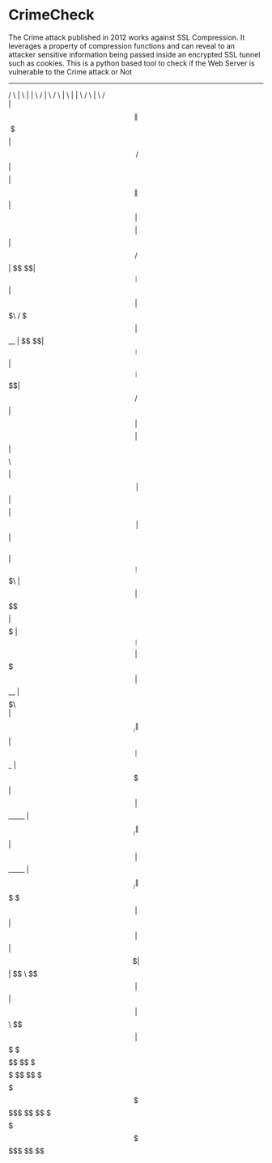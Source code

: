 CrimeCheck
==========




The Crime attack published in 2012 works against SSL Compression. 
It leverages a property of compression functions and can reveal to an attacker sensitive information being passed inside an encrypted SSL tunnel such as cookies.
This is a python based tool to check if the Web Server is vulnerable to the Crime attack or Not


  ______   _______   ______  __       __  ________         ______   __    __  ________   ______   __    __ 
 /      \ |       \ |      \|  \     /  \|        \       /      \ |  \  |  \|        \ /      \ |  \  /  \
|  $$$$$$\| $$$$$$$\ \$$$$$$| $$\   /  $$| $$$$$$$$      |  $$$$$$\| $$  | $$| $$$$$$$$|  $$$$$$\| $$ /  $$
| $$   \$$| $$__| $$  | $$  | $$$\ /  $$$| $$__          | $$   \$$| $$__| $$| $$__    | $$   \$$| $$/  $$ 
| $$      | $$    $$  | $$  | $$$$\  $$$$| $$  \         | $$      | $$    $$| $$  \   | $$      | $$  $$  
| $$   __ | $$$$$$$\  | $$  | $$\$$ $$ $$| $$$$$         | $$   __ | $$$$$$$$| $$$$$   | $$   __ | $$$$$\  
| $$__/  \| $$  | $$ _| $$_ | $$ \$$$| $$| $$_____       | $$__/  \| $$  | $$| $$_____ | $$__/  \| $$ \$$\ 
 \$$    $$| $$  | $$|   $$ \| $$  \$ | $$| $$     \       \$$    $$| $$  | $$| $$     \ \$$    $$| $$  \$$\
  \$$$$$$  \$$   \$$ \$$$$$$ \$$      \$$ \$$$$$$$$        \$$$$$$  \$$   \$$ \$$$$$$$$  \$$$$$$  \$$   \$$
                                                                                                           
                                                                                                           
                                                                                                           
